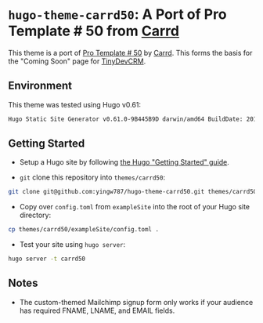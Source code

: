 # `hugo-theme-carrd50`: A Port of Pro Template # 50 from [Carrd](https://carrd.co)

This theme is a port of [Pro Template # 50](https://template50.carrd.co) by
[Carrd](https://caard.co). This forms the basis for the "Coming Soon" page for
[TinyDevCRM](https://tinydevcrm.com).

## Environment

This theme was tested using Hugo v0.61:

```bash
Hugo Static Site Generator v0.61.0-9B445B9D darwin/amd64 BuildDate: 2019-12-11T08:26:39Z
```

## Getting Started

- Setup a Hugo site by following [the Hugo "Getting Started"
  guide](https://gohugo.io/getting-started/).

- `git` clone this repository into `themes/carrd50`:

```bash
git clone git@github.com:yingw787/hugo-theme-carrd50.git themes/carrd50
```

- Copy over `config.toml` from `exampleSite` into the root of your Hugo site
  directory:

```bash
cp themes/carrd50/exampleSite/config.toml .
```

- Test your site using `hugo server`:

```bash
hugo server -t carrd50
```

## Notes

- The custom-themed Mailchimp signup form only works if your audience has
  required FNAME, LNAME, and EMAIL fields.
